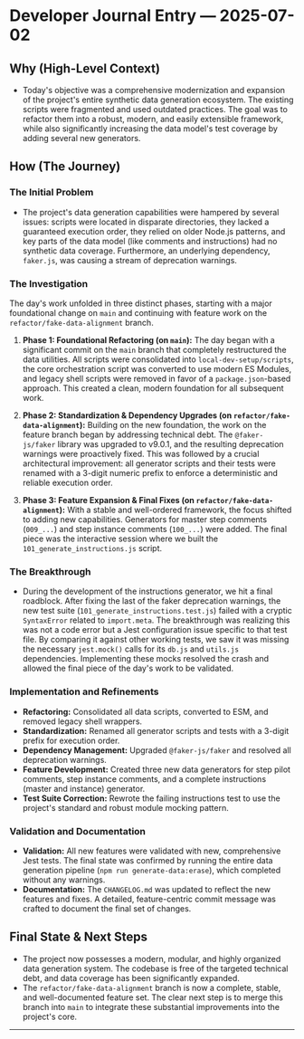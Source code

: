# Developer Journal Entry — 2025-07-02

## Why (High-Level Context)

- Today's objective was a comprehensive modernization and expansion of the project's entire synthetic data generation ecosystem. The existing scripts were fragmented and used outdated practices. The goal was to refactor them into a robust, modern, and easily extensible framework, while also significantly increasing the data model's test coverage by adding several new generators.

## How (The Journey)

### The Initial Problem

- The project's data generation capabilities were hampered by several issues: scripts were located in disparate directories, they lacked a guaranteed execution order, they relied on older Node.js patterns, and key parts of the data model (like comments and instructions) had no synthetic data coverage. Furthermore, an underlying dependency, `faker.js`, was causing a stream of deprecation warnings.

### The Investigation

The day's work unfolded in three distinct phases, starting with a major foundational change on `main` and continuing with feature work on the `refactor/fake-data-alignment` branch.

1. **Phase 1: Foundational Refactoring (on `main`):** The day began with a significant commit on the `main` branch that completely restructured the data utilities. All scripts were consolidated into `local-dev-setup/scripts`, the core orchestration script was converted to use modern ES Modules, and legacy shell scripts were removed in favor of a `package.json`-based approach. This created a clean, modern foundation for all subsequent work.

2. **Phase 2: Standardization & Dependency Upgrades (on `refactor/fake-data-alignment`):** Building on the new foundation, the work on the feature branch began by addressing technical debt. The `@faker-js/faker` library was upgraded to v9.0.1, and the resulting deprecation warnings were proactively fixed. This was followed by a crucial architectural improvement: all generator scripts and their tests were renamed with a 3-digit numeric prefix to enforce a deterministic and reliable execution order.

3. **Phase 3: Feature Expansion & Final Fixes (on `refactor/fake-data-alignment`):** With a stable and well-ordered framework, the focus shifted to adding new capabilities. Generators for master step comments (`009_...`) and step instance comments (`100_...`) were added. The final piece was the interactive session where we built the `101_generate_instructions.js` script.

### The Breakthrough

- During the development of the instructions generator, we hit a final roadblock. After fixing the last of the faker deprecation warnings, the new test suite (`101_generate_instructions.test.js`) failed with a cryptic `SyntaxError` related to `import.meta`. The breakthrough was realizing this was not a code error but a Jest configuration issue specific to that test file. By comparing it against other working tests, we saw it was missing the necessary `jest.mock()` calls for its `db.js` and `utils.js` dependencies. Implementing these mocks resolved the crash and allowed the final piece of the day's work to be validated.

### Implementation and Refinements

- **Refactoring:** Consolidated all data scripts, converted to ESM, and removed legacy shell wrappers.
- **Standardization:** Renamed all generator scripts and tests with a 3-digit prefix for execution order.
- **Dependency Management:** Upgraded `@faker-js/faker` and resolved all deprecation warnings.
- **Feature Development:** Created three new data generators for step pilot comments, step instance comments, and a complete instructions (master and instance) generator.
- **Test Suite Correction:** Rewrote the failing instructions test to use the project's standard and robust module mocking pattern.

### Validation and Documentation

- **Validation:** All new features were validated with new, comprehensive Jest tests. The final state was confirmed by running the entire data generation pipeline (`npm run generate-data:erase`), which completed without any warnings.
- **Documentation:** The `CHANGELOG.md` was updated to reflect the new features and fixes. A detailed, feature-centric commit message was crafted to document the final set of changes.

## Final State & Next Steps

- The project now possesses a modern, modular, and highly organized data generation system. The codebase is free of the targeted technical debt, and data coverage has been significantly expanded.
- The `refactor/fake-data-alignment` branch is now a complete, stable, and well-documented feature set. The clear next step is to merge this branch into `main` to integrate these substantial improvements into the project's core.

---

